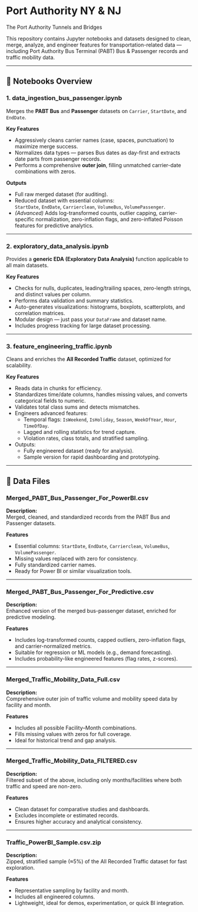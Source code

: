 # Port Authority NY & NJ
The Port Authority Tunnels and Bridges

This repository contains Jupyter notebooks and datasets designed to clean, merge, analyze, and engineer features for transportation-related data — including Port Authority Bus Terminal (PABT) Bus & Passenger records and traffic mobility data.

---

## 📓 Notebooks Overview

### **1. data_ingestion_bus_passenger.ipynb**
Merges the **PABT Bus** and **Passenger** datasets on `Carrier`, `StartDate`, and `EndDate`.

**Key Features**
- Aggressively cleans carrier names (case, spaces, punctuation) to maximize merge success.  
- Normalizes data types — parses Bus dates as day-first and extracts date parts from passenger records.  
- Performs a comprehensive **outer join**, filling unmatched carrier-date combinations with zeros.  

**Outputs**
- Full raw merged dataset (for auditing).  
- Reduced dataset with essential columns:  
  `StartDate`, `EndDate`, `Carrierclean`, `VolumeBus`, `VolumePassenger`.  
- *(Advanced)* Adds log-transformed counts, outlier capping, carrier-specific normalization, zero-inflation flags, and zero-inflated Poisson features for predictive analytics.

---

### **2. exploratory_data_analysis.ipynb**
Provides a **generic EDA (Exploratory Data Analysis)** function applicable to all main datasets.

**Key Features**
- Checks for nulls, duplicates, leading/trailing spaces, zero-length strings, and distinct values per column.  
- Performs data validation and summary statistics.  
- Auto-generates visualizations: histograms, boxplots, scatterplots, and correlation matrices.  
- Modular design — just pass your `DataFrame` and dataset name.  
- Includes progress tracking for large dataset processing.

---

### **3. feature_engineering_traffic.ipynb**
Cleans and enriches the **All Recorded Traffic** dataset, optimized for scalability.

**Key Features**
- Reads data in chunks for efficiency.  
- Standardizes time/date columns, handles missing values, and converts categorical fields to numeric.  
- Validates total class sums and detects mismatches.  
- Engineers advanced features:
  - Temporal flags: `IsWeekend`, `IsHoliday`, `Season`, `WeekOfYear`, `Hour`, `TimeOfDay`.  
  - Lagged and rolling statistics for trend capture.  
  - Violation rates, class totals, and stratified sampling.  
- Outputs:
  - Fully engineered dataset (ready for analysis).  
  - Sample version for rapid dashboarding and prototyping.  

---

## 📁 Data Files

### **Merged_PABT_Bus_Passenger_For_PowerBI.csv**
**Description:**  
Merged, cleaned, and standardized records from the PABT Bus and Passenger datasets.  

**Features**
- Essential columns: `StartDate`, `EndDate`, `Carrierclean`, `VolumeBus`, `VolumePassenger`.  
- Missing values replaced with zero for consistency.  
- Fully standardized carrier names.  
- Ready for Power BI or similar visualization tools.

---

### **Merged_PABT_Bus_Passenger_For_Predictive.csv**
**Description:**  
Enhanced version of the merged bus-passenger dataset, enriched for predictive modeling.

**Features**
- Includes log-transformed counts, capped outliers, zero-inflation flags, and carrier-normalized metrics.  
- Suitable for regression or ML models (e.g., demand forecasting).  
- Includes probability-like engineered features (flag rates, z-scores).

---

### **Merged_Traffic_Mobility_Data_Full.csv**
**Description:**  
Comprehensive outer join of traffic volume and mobility speed data by facility and month.

**Features**
- Includes all possible Facility–Month combinations.  
- Fills missing values with zeros for full coverage.  
- Ideal for historical trend and gap analysis.

---

### **Merged_Traffic_Mobility_Data_FILTERED.csv**
**Description:**  
Filtered subset of the above, including only months/facilities where both traffic and speed are non-zero.

**Features**
- Clean dataset for comparative studies and dashboards.  
- Excludes incomplete or estimated records.  
- Ensures higher accuracy and analytical consistency.

---

### **Traffic_PowerBI_Sample.csv.zip**
**Description:**  
Zipped, stratified sample (≈5%) of the All Recorded Traffic dataset for fast exploration.

**Features**
- Representative sampling by facility and month.  
- Includes all engineered columns.  
- Lightweight, ideal for demos, experimentation, or quick BI integration.

